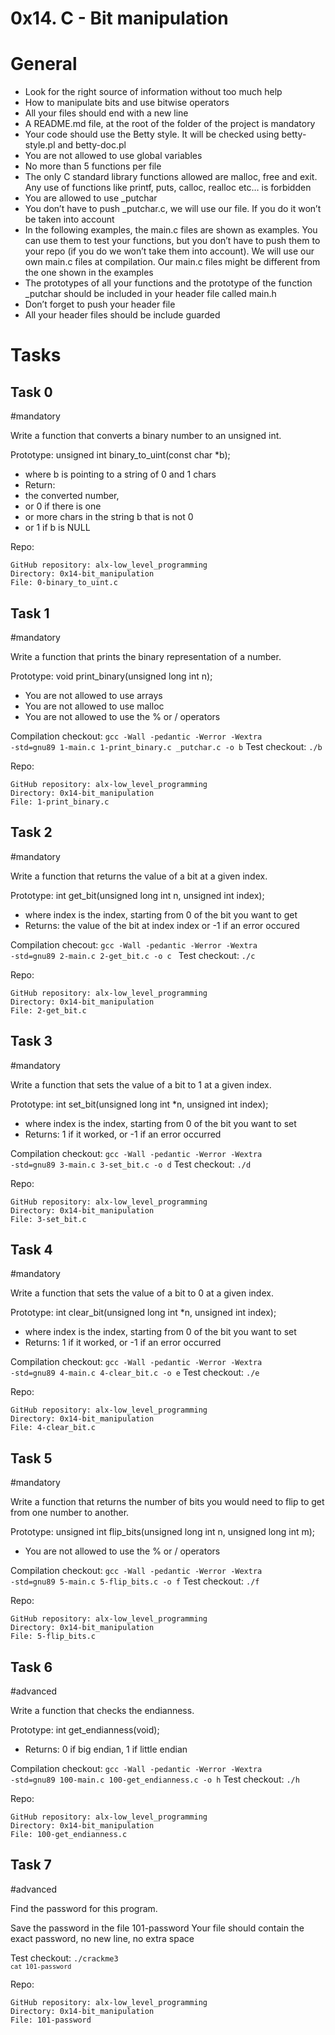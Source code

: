 # 0x14. C - Bit manipulation
# General
-  Look for the right source of information without too much help
-  How to manipulate bits and use bitwise operators
-  All your files should end with a new line
-  A README.md file, at the root of the folder of the project is mandatory
-  Your code should use the Betty style. It will be checked using betty-style.pl and betty-doc.pl
-  You are not allowed to use global variables
-  No more than 5 functions per file
-  The only C standard library functions allowed are malloc, free and exit. Any use of functions like printf, puts, calloc, realloc etc… is forbidden
-  You are allowed to use _putchar
-  You don’t have to push _putchar.c, we will use our file. If you do it won’t be taken into account
-  In the following examples, the main.c files are shown as examples. You can use them to test your functions, but you don’t have to push them to your repo (if you do we won’t take them into account). We will use our own main.c files at compilation. Our main.c files might be different from the one shown in the examples
-  The prototypes of all your functions and the prototype of the function _putchar should be included in your header file called main.h
-  Don’t forget to push your header file
-  All your header files should be include guarded

# Tasks
## Task 0
#mandatory

Write a function that converts a binary number to an unsigned int.

Prototype: unsigned int binary_to_uint(const char *b);
-  where b is pointing to a string of 0 and 1 chars
-  Return:
  -  the converted number,
  -  or 0 if there is one
  -  or more chars in the string b that is not 0
  -  or 1 if b is NULL

Repo:

    GitHub repository: alx-low_level_programming
    Directory: 0x14-bit_manipulation
    File: 0-binary_to_uint.c
    

## Task 1
#mandatory

Write a function that prints the binary representation of a number.

Prototype: void print_binary(unsigned long int n);
-  You are not allowed to use arrays
-  You are not allowed to use malloc
-  You are not allowed to use the % or / operators

Compilation checkout: <code>gcc -Wall -pedantic -Werror -Wextra -std=gnu89 1-main.c 1-print_binary.c _putchar.c -o b</code>
Test checkout: <code>./b</code>

Repo:

    GitHub repository: alx-low_level_programming
    Directory: 0x14-bit_manipulation
    File: 1-print_binary.c
    

## Task 2
#mandatory

Write a function that returns the value of a bit at a given index.

Prototype: int get_bit(unsigned long int n, unsigned int index);
-  where index is the index, starting from 0 of the bit you want to get
-  Returns: the value of the bit at index index or -1 if an error occured

Compilation checout: <code>gcc -Wall -pedantic -Werror -Wextra -std=gnu89 2-main.c 2-get_bit.c -o c </code>
Test checkout: <code>./c</code>

Repo:

    GitHub repository: alx-low_level_programming
    Directory: 0x14-bit_manipulation
    File: 2-get_bit.c
    

## Task 3
#mandatory

Write a function that sets the value of a bit to 1 at a given index.

Prototype: int set_bit(unsigned long int *n, unsigned int index);
-  where index is the index, starting from 0 of the bit you want to set
-  Returns: 1 if it worked, or -1 if an error occurred

Compilation checkout: <code>gcc -Wall -pedantic -Werror -Wextra -std=gnu89 3-main.c 3-set_bit.c -o d</code>
Test checkout: <code>./d</code>

Repo:

    GitHub repository: alx-low_level_programming
    Directory: 0x14-bit_manipulation
    File: 3-set_bit.c
    

## Task 4
#mandatory

Write a function that sets the value of a bit to 0 at a given index.

Prototype: int clear_bit(unsigned long int *n, unsigned int index);
-  where index is the index, starting from 0 of the bit you want to set
-  Returns: 1 if it worked, or -1 if an error occurred

Compilation checkout: <code>gcc -Wall -pedantic -Werror -Wextra -std=gnu89 4-main.c 4-clear_bit.c -o e</code>
Test checkout: <code>./e</code>
 
Repo:

    GitHub repository: alx-low_level_programming
    Directory: 0x14-bit_manipulation
    File: 4-clear_bit.c
    

## Task 5
#mandatory

Write a function that returns the number of bits you would need to flip to get from one number to another.

Prototype: unsigned int flip_bits(unsigned long int n, unsigned long int m);
-  You are not allowed to use the % or / operators

Compilation checkout: <code>gcc -Wall -pedantic -Werror -Wextra -std=gnu89 5-main.c 5-flip_bits.c -o f</code>
Test checkout: <code>./f</code>
 
Repo:

    GitHub repository: alx-low_level_programming
    Directory: 0x14-bit_manipulation
    File: 5-flip_bits.c
    

## Task 6
#advanced

Write a function that checks the endianness.

Prototype: int get_endianness(void);
-  Returns: 0 if big endian, 1 if little endian

Compilation checkout: <code>gcc -Wall -pedantic -Werror -Wextra -std=gnu89 100-main.c 100-get_endianness.c -o h</code>
Test checkout: <code>./h</code>

Repo:

    GitHub repository: alx-low_level_programming
    Directory: 0x14-bit_manipulation
    File: 100-get_endianness.c
    

## Task 7
#advanced

Find the password for this program.

Save the password in the file 101-password
Your file should contain the exact password, no new line, no extra space

Test checkout: <code>./crackme3 `cat 101-password`</code>

Repo:

    GitHub repository: alx-low_level_programming
    Directory: 0x14-bit_manipulation
    File: 101-password
